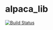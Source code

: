 # alpaca_lib
[![Build Status](https://travis-ci.org/alpaca-lang/alpaca_lib.svg?branch=master)](https://travis-ci.org/alpaca-lang/alpaca_lib)
